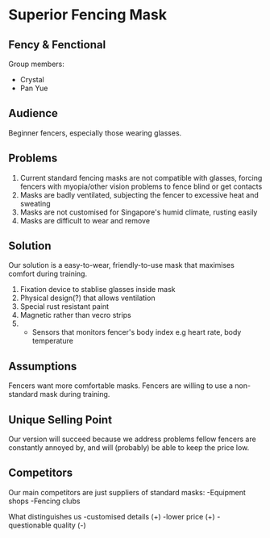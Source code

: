 # Superior Fencing Mask
## Fency & Fenctional

Group members: 
* Crystal
* Pan Yue

## Audience
Beginner fencers, especially those wearing glasses.
 

## Problems
1. Current standard fencing masks are not compatible with glasses, forcing fencers with myopia/other vision problems to fence blind or get contacts
2. Masks are badly ventilated, subjecting the fencer to excessive heat and sweating
3. Masks are not customised for Singapore's humid climate, rusting easily
4. Masks are difficult to wear and remove


## Solution
Our solution is a easy-to-wear, friendly-to-use mask that maximises comfort during training. 
1. Fixation device to stablise glasses inside mask
2. Physical design(?) that allows ventilation
3. Special rust resistant paint
4. Magnetic rather than vecro strips
5. * Sensors that monitors fencer's body index e.g heart rate, body temperature

## Assumptions
Fencers want more comfortable masks.
Fencers are willing to use a non-standard mask during training.


## Unique Selling Point
Our version will succeed because we address problems fellow fencers are constantly annoyed by, and will (probably) be able to keep the price low.

## Competitors
Our main competitors are just suppliers of standard masks: 
-Equipment shops
-Fencing clubs

What distinguishes us
-customised details (+)
-lower price (+)
-questionable quality (-)
